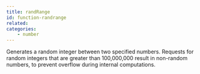 ```yaml
---
title: randRange
id: function-randrange
related:
categories:
    - number
---
```


Generates a random integer between two specified numbers.
        Requests for random integers that are greater than 100,000,000
        result in non-random numbers, to prevent overflow during
        internal computations.